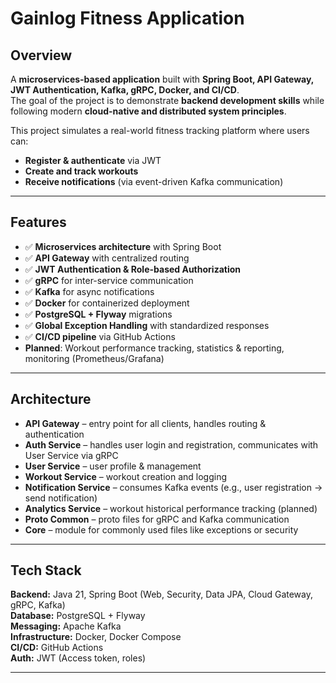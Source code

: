 # Gainlog Fitness Application️

## Overview
A **microservices-based application** built with **Spring Boot, API Gateway, JWT Authentication, Kafka, gRPC, Docker, and CI/CD**.  
The goal of the project is to demonstrate **backend development skills** while following modern **cloud-native and distributed system principles**.

This project simulates a real-world fitness tracking platform where users can:
- **Register & authenticate** via JWT
- **Create and track workouts**
- **Receive notifications** (via event-driven Kafka communication)

---

## Features
- ✅ **Microservices architecture** with Spring Boot
- ✅ **API Gateway** with centralized routing
- ✅ **JWT Authentication & Role-based Authorization**
- ✅ **gRPC** for inter-service communication
- ✅ **Kafka** for async notifications
- ✅ **Docker** for containerized deployment
- ✅ **PostgreSQL + Flyway** migrations
- ✅ **Global Exception Handling** with standardized responses
- ✅ **CI/CD pipeline** via GitHub Actions
-  **Planned**: Workout performance tracking, statistics & reporting, monitoring (Prometheus/Grafana)

---

## Architecture
- **API Gateway** – entry point for all clients, handles routing & authentication
- **Auth Service** – handles user login and registration, communicates with User Service via gRPC
- **User Service** – user profile & management
- **Workout Service** – workout creation and logging
- **Notification Service** – consumes Kafka events (e.g., user registration → send notification)
- **Analytics Service** – workout historical performance tracking (planned)
- **Proto Common** – proto files for gRPC and Kafka communication
- **Core** – module for commonly used files like exceptions or security

---

## Tech Stack
**Backend:** Java 21, Spring Boot (Web, Security, Data JPA, Cloud Gateway, gRPC, Kafka)  
**Database:** PostgreSQL + Flyway  
**Messaging:** Apache Kafka  
**Infrastructure:** Docker, Docker Compose  
**CI/CD:** GitHub Actions  
**Auth:** JWT (Access token, roles)

---
